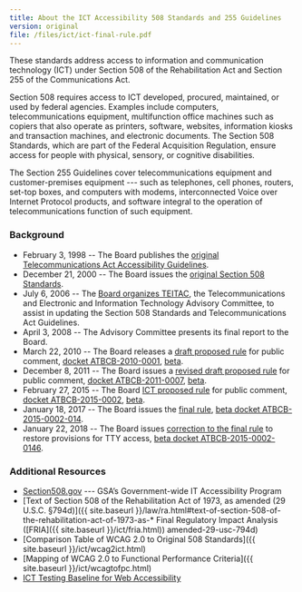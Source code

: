 ```yaml
---
title: About the ICT Accessibility 508 Standards and 255 Guidelines
version: original
file: /files/ict/ict-final-rule.pdf
---
```

These standards address access to information and communication technology (ICT) under Section 508 of the Rehabilitation Act and Section 255 of the Communications Act. 

Section 508 requires access to ICT developed, procured, maintained, or used by federal agencies.  Examples include computers, telecommunications equipment, multifunction office machines such as copiers that also operate as printers, software, websites, information kiosks and transaction machines, and electronic documents.  The Section 508 Standards, which are part of the Federal Acquisition Regulation, ensure access for people with physical, sensory, or cognitive disabilities.

The Section 255 Guidelines cover telecommunications equipment and customer-premises equipment --- such as telephones, cell phones, routers, set-top boxes, and computers with modems, interconnected Voice over Internet Protocol products, and software integral to the operation of telecommunications function of such equipment.

### Background

* February 3, 1998 -- The Board publishes the [original Telecommunications Act Accessibility Guidelines](https://federalregister.gov/d/98-2414).
* December 21, 2000 -- The Board issues the [original Section 508 Standards](https://federalregister.gov/d/00-32017).
* July 6, 2006 -- The [Board organizes TEITAC](https://federalregister.gov/d/E6-10562), the Telecommunications and Electronic and Information Technology Advisory Committee, to assist in updating the Section 508 Standards and Telecommunications Act Guidelines.
* April 3, 2008 -- The Advisory Committee presents its final report to the Board.
* March 22, 2010 -- The Board releases a [draft proposed rule](https://federalregister.gov/d/2010-6245) for public comment, [docket ATBCB-2010-0001](https://www.regulations.gov/docket?D=ATBCB-2010-0001), [beta](https://beta.regulations.gov/docket/ATBCB-2010-0001).
* December 8, 2011 -- The Board issues a [revised draft proposed rule](https://federalregister.gov/d/2011-31462) for public comment, [docket ATBCB-2011-0007](https://www.regulations.gov/docket?D=ATBCB-2011-0007), [beta](https://beta.regulations.gov/docket/ATBCB-2011-0007).
* February 27, 2015 -- The Board [ICT proposed rule](https://federalregister.gov/d/2015-03467) for public comment, [docket ATBCB-2015-0002](https://www.regulations.gov/docket?D=ATBCB-2015-0002), [beta](https://beta.regulations.gov/docket/ATBCB-2015-0002).
* January 18, 2017 -- The Board issues the [final rule](https://federalregister.gov/d/2017-00395), [beta docket ATBCB-2015-0002-014](https://beta.regulations.gov/document/ATBCB-2015-0002-0144).
* January 22, 2018 -- The Board issues [correction to the final rule](https://federalregister.gov/d/2018-00848) to restore provisions for TTY access, [beta docket ATBCB-2015-0002-0146](https://beta.regulations.gov/document/ATBCB-2015-0002-0146).

### Additional Resources

* [Section508.gov](https://section508.gov) --- GSA’s Government-wide IT Accessibility Program
* [Text of Section 508 of the Rehabilitation Act of 1973, as amended (29 U.S.C. §794d)]({{ site.baseurl }}/law/ra.html#text-of-section-508-of-the-rehabilitation-act-of-1973-as-* Final Regulatory Impact Analysis ([FRIA]({{ site.baseurl }}/ict/fria.html))
amended-29-usc-794d)
* [Comparison Table of WCAG 2.0 to Original 508 Standards]({{ site.baseurl }}/ict/wcag2ict.html)
* [Mapping of WCAG 2.0 to Functional Performance Criteria]({{ site.baseurl }}/ict/wcagtofpc.html)
* [ICT Testing Baseline for Web Accessibility](https://ictbaseline.access-board.gov)
